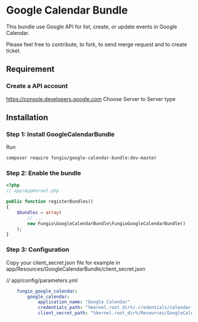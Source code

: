 # Google Calendar Bundle

This bundle use Google API for list, create, or update events in Google Calendar.

Please feel free to contribute, to fork, to send merge request and to create ticket.

## Requirement
### Create a API account

https://console.developers.google.com
Choose Server to Server type

## Installation
### Step 1: Install GoogleCalendarBundle

Run

```bash
composer require fungio/google-calendar-bundle:dev-master
```

### Step 2: Enable the bundle

``` php
<?php
// app/AppKernel.php

public function registerBundles()
{
    $bundles = array(
        // ...
        new Fungio\GoogleCalendarBundle\FungioGoogleCalendarBundle()
    );
}
```

### Step 3: Configuration

Copy your client_secret.json file for example in app/Resources/GoogleCalendarBundle/client_secret.json

// app/config/parameters.yml

```yml
    fungio_google_calendar:
        google_calendar:
            application_name: "Google Calendar"
            credentials_path: "%kernel.root_dir%/.credentials/calendar.json"
            client_secret_path: "%kernel.root_dir%/Resources/GoogleCalendarBundle/client_secret.json"

```

